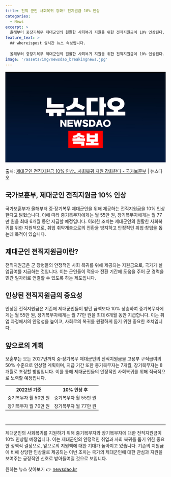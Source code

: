 ```yaml
---
title: 전직 군인 사회복귀 강화! 전지원금 10% 인상
categories:
  - News
excerpt: >
  올해부터 중장기복무 제대군인의 원활한 사회복귀 지원을 위한 전직지원금이 10% 인상된다. 국가보훈부는 군인연…
feature_text: >
  ## whereispost 실시간 뉴스 속보입니다.

  올해부터 중장기복무 제대군인의 원활한 사회복귀 지원을 위한 전직지원금이 10% 인상된다. 국가보훈부는 군인연…
image: '/assets/img/newsdao_breakingnews.jpg'
---
```


![뉴스다오 속보](/assets/img/newsdao_breakingnews.jpg)

<p>출처: <a href="https://newsdao.kr/2952" rel="dofollow">제대군인 전직지원금 10% 인상…사회복귀 지원 강화한다 - 국가보훈부</a> | 뉴스다오</p>

<h2>국가보훈부, 제대군인 전직지원금 10% 인상</h2>
<p data-ke-size="size16">국가보훈부가 올해부터 중·장기복무 제대군인을 위해 제공하는 전직지원금을 10% 인상한다고 밝혔습니다. 이에 따라 중기복무자에게는 월 55만 원, 장기복무자에게는 월 77만 원을 최대 6개월 동안 지급할 예정입니다. 이러한 조치는 제대군인의 원활한 사회복귀를 위한 지원책으로, 취업 취약계층으로의 전환을 방지하고 안정적인 취업·창업을 돕는데 목적이 있습니다.</p>

<h2 data-ke-size="size26">제대군인 전직지원금이란?</h2>
<p data-ke-size="size16">전직지원금은 군 장병들의 안정적인 사회 복귀를 위해 제공되는 지원금으로, 국가가 실업급여를 지급하는 것입니다. 이는 군인들이 적응과 전환 기간에 도움을 주어 군 경력을 민간 일자리로 연결할 수 있도록 하는 제도입니다.</p>

<h2 data-ke-size="size26">인상된 전직지원금의 중요성</h2>
<p data-ke-size="size16">인상된 전직지원금은 기존에 제대군인들이 받던 금액보다 10% 상승하여 중기복무자에게는 월 55만 원, 장기복무자에게는 월 77만 원을 최대 6개월 동안 지급합니다. 이는 취업 과정에서의 안정성을 높이고, 사회로의 복귀를 원활하게 돕기 위한 중요한 조치입니다.</p>

<h2 data-ke-size="size26">앞으로의 계획</h2>
<p data-ke-size="size16">보훈부는 오는 2027년까지 중·장기복무 제대군인의 전직지원금을 고용부 구직급여의 50% 수준으로 인상할 계획이며, 지급 기간 또한 중기복무자는 7개월, 장기복무자는 8개월로 조정할 방침입니다. 이를 통해 제대군인들의 안정적인 사회복귀를 위해 적극적으로 노력할 예정입니다.</p>

<table>
	<tr>
		<td style="text-align: center; height: 17px;"><b>2022년 기준</b></td>
		<td style="text-align: center; height: 17px;"><b>10% 인상 후</b></td>
	</tr>
	<tr>
		<td style="text-align: center; height: 17px;">중기복무자 월 50만 원</td>
		<td style="text-align: center; height: 17px;">중기복무자 월 55만 원</td>
	</tr>
	<tr>
		<td style="text-align: center; height: 17px;">장기복무자 월 70만 원</td>
		<td style="text-align: center; height: 17px;">장기복무자 월 77만 원</td>
	</tr>
</table>

<p data-ke-size="size16">&nbsp;</p>

<hr>

<p data-ke-size="size16">제대군인의 사회복귀를 지원하기 위해 중기복무자와 장기복무자에 대한 전직지원금이 10% 인상될 예정입니다. 이는 제대군인의 안정적인 취업과 사회 복귀를 돕기 위한 중요한 정책적 결정으로, 앞으로의 지원책에 대한 기대가 높아지고 있습니다. 기존의 지원금에 비해 상당한 인상률로 제공되는 이번 조치는 국가의 제대군인에 대한 관심과 지원을 보여주는 긍정적인 신호로 받아들여질 것으로 보입니다.</p>
 

원하는 뉴스 찾아보기 👉 <a href="https://newsdao.kr" rel="dofollow">newsdao.kr</a>


